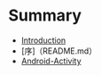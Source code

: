 # Summary

* [Introduction](README.md)
* \[序\]（README.md）
* [Android-Activity](android-activity.md)

